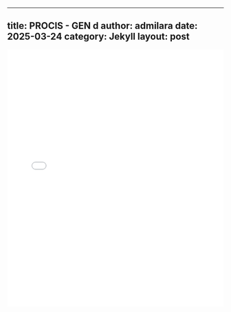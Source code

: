 
---
title: PROCIS - GEN d
author: admilara
date: 2025-03-24
category: Jekyll
layout: post
---

<div class="wide-graph">
    <iframe src="{ site.baseurl }/hrvoje-procis-htmls/procis-gen-d.html" width="100%" height="600px" frameborder="0"></iframe>
</div>